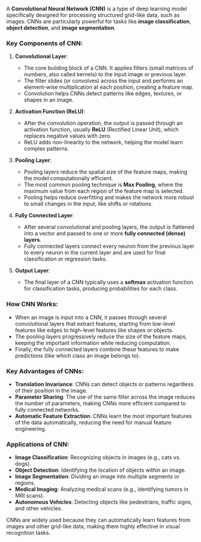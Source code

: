 
A **Convolutional Neural Network (CNN)** is a type of deep learning model specifically designed for processing structured grid-like data, such as images. CNNs are particularly powerful for tasks like **image classification**, **object detection**, and **image segmentation**.

### Key Components of CNN:

1. **Convolutional Layer**:
   - The core building block of a CNN. It applies filters (small matrices of numbers, also called kernels) to the input image or previous layer.
   - The filter slides (or convolves) across the input and performs an element-wise multiplication at each position, creating a feature map.
   - Convolution helps CNNs detect patterns like edges, textures, or shapes in an image.

2. **Activation Function (ReLU)**:
   - After the convolution operation, the output is passed through an activation function, usually **ReLU** (Rectified Linear Unit), which replaces negative values with zero.
   - ReLU adds non-linearity to the network, helping the model learn complex patterns.

3. **Pooling Layer**:
   - Pooling layers reduce the spatial size of the feature maps, making the model computationally efficient.
   - The most common pooling technique is **Max Pooling**, where the maximum value from each region of the feature map is selected.
   - Pooling helps reduce overfitting and makes the network more robust to small changes in the input, like shifts or rotations.

4. **Fully Connected Layer**:
   - After several convolutional and pooling layers, the output is flattened into a vector and passed to one or more **fully connected (dense) layers**.
   - Fully connected layers connect every neuron from the previous layer to every neuron in the current layer and are used for final classification or regression tasks.

5. **Output Layer**:
   - The final layer of a CNN typically uses a **softmax** activation function for classification tasks, producing probabilities for each class.
   
### How CNN Works:
- When an image is input into a CNN, it passes through several convolutional layers that extract features, starting from low-level features like edges to high-level features like shapes or objects.
- The pooling layers progressively reduce the size of the feature maps, keeping the important information while reducing computation.
- Finally, the fully connected layers combine these features to make predictions (like which class an image belongs to).

### Key Advantages of CNNs:
- **Translation Invariance**: CNNs can detect objects or patterns regardless of their position in the image.
- **Parameter Sharing**: The use of the same filter across the image reduces the number of parameters, making CNNs more efficient compared to fully connected networks.
- **Automatic Feature Extraction**: CNNs learn the most important features of the data automatically, reducing the need for manual feature engineering.

### Applications of CNN:
- **Image Classification**: Recognizing objects in images (e.g., cats vs. dogs).
- **Object Detection**: Identifying the location of objects within an image.
- **Image Segmentation**: Dividing an image into multiple segments or regions.
- **Medical Imaging**: Analyzing medical scans (e.g., identifying tumors in MRI scans).
- **Autonomous Vehicles**: Detecting objects like pedestrians, traffic signs, and other vehicles.

CNNs are widely used because they can automatically learn features from images and other grid-like data, making them highly effective in visual recognition tasks.
